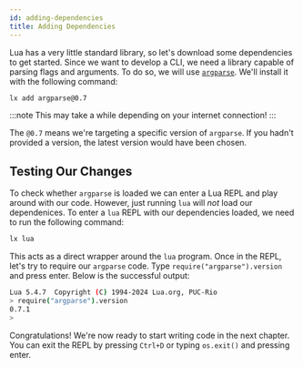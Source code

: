 ```yaml
---
id: adding-dependencies
title: Adding Dependencies
---
```


Lua has a very little standard library, so let's download some dependencies to get started.
Since we want to develop a CLI, we need a library capable of parsing flags and arguments.
To do so, we will use [`argparse`](https://luarocks.org/modules/argparse/argparse). We'll install it with the following command:
```sh
lx add argparse@0.7
```

:::note
This may take a while depending on your internet connection!
:::

The `@0.7` means we're targeting a specific version of `argparse`.
If you hadn't provided a version, the latest version would have been chosen.

## Testing Our Changes

To check whether `argparse` is loaded we can enter a Lua REPL and play around
with our code. However, just running `lua` will *not* load our dependenices. To enter a
`lua` REPL with our dependencies loaded, we need to run the following command:

```sh
lx lua
```

This acts as a direct wrapper around the `lua` program.
Once in the REPL, let's try to require our `argparse` code. Type `require("argparse").version`
and press enter. Below is the successful output:

```sh title="lx lua"
Lua 5.4.7  Copyright (C) 1994-2024 Lua.org, PUC-Rio
> require("argparse").version
0.7.1
>
```

Congratulations! We're now ready to start writing code in the next chapter.
You can exit the REPL by pressing `Ctrl+D` or typing `os.exit()` and pressing enter.
